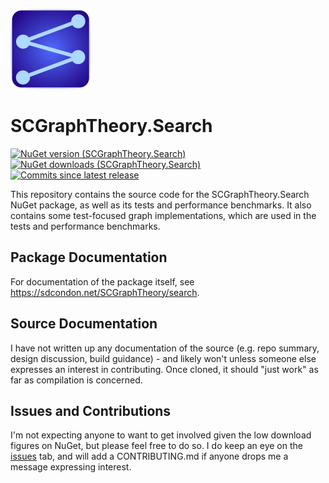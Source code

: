 ![SCGraphTheory Icon](src/Search/SCGraphTheoryIcon.png)

# SCGraphTheory.Search

[![NuGet version (SCGraphTheory.Search)](https://img.shields.io/nuget/v/SCGraphTheory.Search.svg?style=flat-square)](https://www.nuget.org/packages/SCGraphTheory.Search/) 
[![NuGet downloads (SCGraphTheory.Search)](https://img.shields.io/nuget/dt/SCGraphTheory.Search.svg?style=flat-square)](https://www.nuget.org/packages/SCGraphTheory.Search/) 
[![Commits since latest release](https://img.shields.io/github/commits-since/sdcondon/SCGraphTheory.Search/latest?style=flat-square)](https://github.com/sdcondon/SCGraphTheory.Search/compare/3.0.0...main)

This repository contains the source code for the SCGraphTheory.Search NuGet package, as well as its tests and performance benchmarks.
It also contains some test-focused graph implementations, which are used in the tests and performance benchmarks. 

## Package Documentation

For documentation of the package itself, see https://sdcondon.net/SCGraphTheory/search.

## Source Documentation

I have not written up any documentation of the source (e.g. repo summary, design discussion, build guidance) - and likely won't unless someone else expresses an interest in contributing.
Once cloned, it should "just work" as far as compilation is concerned.

## Issues and Contributions

I'm not expecting anyone to want to get involved given the low download figures on NuGet, but please feel free to do so.
I do keep an eye on the [issues](https://github.com/sdcondon/SCGraphTheory.Search/issues) tab, and will add a CONTRIBUTING.md if anyone drops me a message expressing interest.
